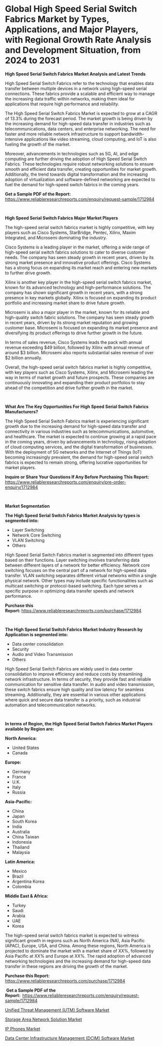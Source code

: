 <p><h1>Global High Speed Serial Switch Fabrics Market by Types, Applications, and Major Players, with Regional Growth Rate Analysis and Development Situation, from 2024 to 2031</h1></p><p><strong>High Speed Serial Switch Fabrics Market Analysis and Latest Trends</strong></p>
<p><p>High Speed Serial Switch Fabrics refer to the technology that enables data transfer between multiple devices in a network using high-speed serial connections. These fabrics provide a scalable and efficient way to manage the increasing data traffic within networks, making them ideal for applications that require high performance and reliability.</p><p>The High Speed Serial Switch Fabrics Market is expected to grow at a CAGR of 13.3% during the forecast period. The market growth is being driven by the increasing demand for high-speed data transfer in industries such as telecommunications, data centers, and enterprise networking. The need for faster and more reliable network infrastructure to support bandwidth-intensive applications like video streaming, cloud computing, and IoT is also fueling the growth of the market.</p><p>Moreover, advancements in technologies such as 5G, AI, and edge computing are further driving the adoption of High Speed Serial Switch Fabrics. These technologies require robust networking solutions to ensure smooth and efficient data transfer, creating opportunities for market growth. Additionally, the trend towards digital transformation and the increasing adoption of virtualization and software-defined networking are expected to fuel the demand for high-speed switch fabrics in the coming years.</p></p>
<p><strong>Get a Sample PDF of the Report:&nbsp;</strong> <a href="https://www.reliableresearchreports.com/enquiry/request-sample/1712984">https://www.reliableresearchreports.com/enquiry/request-sample/1712984</a></p>
<p>&nbsp;</p>
<p><strong>High Speed Serial Switch Fabrics Major Market Players</strong></p>
<p><p>The high-speed serial switch fabrics market is highly competitive, with key players such as Cisco Systems, StarBridge, Pentec, Xilinx, Maxim Integrated, and Microsemi dominating the industry. </p><p>Cisco Systems is a leading player in the market, offering a wide range of high-speed serial switch fabrics solutions to cater to diverse customer needs. The company has seen steady growth in recent years, driven by its strong market presence and innovative product offerings. Cisco Systems has a strong focus on expanding its market reach and entering new markets to further drive growth.</p><p>Xilinx is another key player in the high-speed serial switch fabrics market, known for its advanced technology and high-performance solutions. The company has shown significant growth in recent years, with a strong presence in key markets globally. Xilinx is focused on expanding its product portfolio and increasing market share to drive future growth.</p><p>Microsemi is also a major player in the market, known for its reliable and high-quality switch fabric solutions. The company has seen steady growth in recent years, driven by its strong market reputation and growing customer base. Microsemi is focused on expanding its market presence and diversifying its product offerings to drive further growth in the future.</p><p>In terms of sales revenue, Cisco Systems leads the pack with annual revenue exceeding $49 billion, followed by Xilinx with annual revenue of around $3 billion. Microsemi also reports substantial sales revenue of over $2 billion annually.</p><p>Overall, the high-speed serial switch fabrics market is highly competitive, with key players such as Cisco Systems, Xilinx, and Microsemi leading the way in terms of market growth and future prospects. These companies are continuously innovating and expanding their product portfolios to stay ahead of the competition and drive further growth in the market.</p></p>
<p>&nbsp;</p>
<p><strong>What Are The Key Opportunities For High Speed Serial Switch Fabrics Manufacturers?</strong></p>
<p><p>The High Speed Serial Switch Fabrics market is experiencing significant growth due to the increasing demand for high-speed data transfer and connectivity in various industries such as telecommunications, automotive, and healthcare. The market is expected to continue growing at a rapid pace in the coming years, driven by advancements in technology, rising adoption of cloud computing services, and the digital transformation of businesses. With the deployment of 5G networks and the Internet of Things (IoT) becoming increasingly prevalent, the demand for high-speed serial switch fabrics is expected to remain strong, offering lucrative opportunities for market players.</p></p>
<p><strong>Inquire or Share Your Questions If Any Before Purchasing This Report:</strong> <a href="https://www.reliableresearchreports.com/enquiry/pre-order-enquiry/1712984">https://www.reliableresearchreports.com/enquiry/pre-order-enquiry/1712984</a></p>
<p>&nbsp;</p>
<p><strong>Market Segmentation</strong></p>
<p><strong>The High Speed Serial Switch Fabrics Market Analysis by types is segmented into:</strong></p>
<p><ul><li>Layer Switching</li><li>Network Core Switching</li><li>VLAN Switching</li><li>Others</li></ul></p>
<p><p>High Speed Serial Switch Fabrics market is segmented into different types based on their functions. Layer switching involves transferring data between different layers of a network for better efficiency. Network core switching focuses on the central part of a network for high-speed data transfer. VLAN switching separates different virtual networks within a single physical network. Other types may include specific functionalities such as multicast switching or protocol-based switching. Each type serves a specific purpose in optimizing data transfer speeds and network performance.</p></p>
<p><strong>Purchase this Report:&nbsp;</strong><a href="https://www.reliableresearchreports.com/purchase/1712984">https://www.reliableresearchreports.com/purchase/1712984</a></p>
<p>&nbsp;</p>
<p><strong>The High Speed Serial Switch Fabrics Market Industry Research by Application is segmented into:</strong></p>
<p><ul><li>Data center consolidation</li><li>Security</li><li>Audio and Video Transmission</li><li>Others</li></ul></p>
<p><p>High Speed Serial Switch Fabrics are widely used in data center consolidation to improve efficiency and reduce costs by streamlining network infrastructure. In terms of security, they provide fast and reliable communication for sensitive data transfer. In audio and video transmission, these switch fabrics ensure high quality and low latency for seamless streaming. Additionally, they are essential in various other applications where quick and secure data transfer is a priority, such as industrial automation and telecommunication networks.</p></p>
<p>&nbsp;</p>
<p><strong>In terms of Region, the High Speed Serial Switch Fabrics Market Players available by Region are:</strong></p>
<p>
    <p> <strong> North America: </strong>
        <ul>
            <li>United States</li>
            <li>Canada</li>
        </ul>
        </p> 
    <p> <strong> Europe: </strong>
        <ul>
            <li>Germany</li>
            <li>France</li>
            <li>U.K.</li>
            <li>Italy</li>
            <li>Russia</li>
        </ul>
        </p> 
    <p> <strong> Asia-Pacific: </strong>
        <ul>
            <li>China</li>
            <li>Japan</li>
            <li>South Korea</li>
            <li>India</li>
            <li>Australia</li>
            <li>China Taiwan</li>
            <li>Indonesia</li>
            <li>Thailand</li>
            <li>Malaysia</li>
        </ul>
        </p> 
    <p> <strong> Latin America: </strong>
        <ul>
            <li>Mexico</li>
            <li>Brazil</li>
            <li>Argentina Korea</li>
            <li>Colombia</li>
        </ul>
        </p> 
    <p> <strong> Middle East & Africa: </strong>
        <ul>
            <li>Turkey</li>
            <li>Saudi</li>
            <li>Arabia</li>
            <li>UAE</li>
            <li>Korea</li>
        </ul>
    </p>
    </p>
<p><p>The high-speed serial switch fabrics market is expected to witness significant growth in regions such as North America (NA), Asia Pacific (APAC), Europe, USA, and China. Among these regions, North America is projected to dominate the market with a market share of XX%, followed by Asia Pacific at XX% and Europe at XX%. The rapid adoption of advanced networking technologies and the increasing demand for high-speed data transfer in these regions are driving the growth of the market.</p></p>
<p><strong>Purchase this Report: </strong><a href="https://www.reliableresearchreports.com/purchase/1712984">https://www.reliableresearchreports.com/purchase/1712984</a></p>
<p>&nbsp;<strong>Get a Sample PDF of the Report:&nbsp;&nbsp;</strong><a href="https://www.reliableresearchreports.com/enquiry/request-sample/1712984">https://www.reliableresearchreports.com/enquiry/request-sample/1712984</a></p>
<p><strong></strong></p>
<p><p><a href="https://github.com/singletonthaxterkelliehr2df/Market-Research-Report-List-1/blob/main/unified-threat-management-utm-software-market.md">Unified Threat Management (UTM) Software Market</a></p><p><a href="https://github.com/julyju69/Market-Research-Report-List-2/blob/main/storage-area-network-solution-market.md">Storage Area Network Solution Market</a></p><p><a href="https://github.com/RichRobinson5/Market-Research-Report-List-3/blob/main/ip-phones-market.md">IP Phones Market</a></p><p><a href="https://github.com/gdfhhhj/Market-Research-Report-List-3/blob/main/data-center-infrastructure-management-dcim-software-market.md">Data Center Infrastructure Management (DCIM) Software Market</a></p></p>
